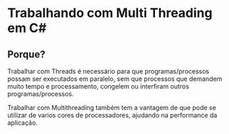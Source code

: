 # Trabalhando com Multi Threading em C#

## Porque?

Trabalhar com Threads é necessário para que programas/processos possam ser executados em paralelo, sem que processos que demandem muito tempo e processamento, congelem ou interfiram outros programas/processos.

Trabalhar com Multithreading também tem a vantagem de que pode se utilizar de varios cores de processadores, ajudando na performance da aplicação.